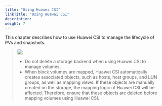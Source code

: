 ```yaml
---
title: "Using Huawei CSI"
linkTitle: "Using Huawei CSI"
description: 
weight: 7
---
```


This chapter describes how to use Huawei CSI to manage the lifecycle of PVs and snapshots.

>![](/css-docs/public_sys-resources/en-us/icon-notice.gif)  
>-   Do not delete a storage backend when using Huawei CSI to manage volumes.
>-   When block volumes are mapped, Huawei CSI automatically creates associated objects, such as hosts, host groups, and LUN groups, as well as mapping views. If these objects are manually created on the storage, the mapping logic of Huawei CSI will be affected. Therefore, ensure that these objects are deleted before mapping volumes using Huawei CSI.



